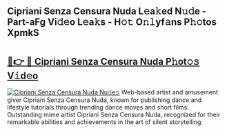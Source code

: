 ## Cipriani Senza Censura Nuda L𝚎a𝚔ed N𝚞𝚍e - Part-aFg Vi𝚍𝚎o L𝚎a𝚔s - H𝚘𝚝 O𝚗𝚕yf𝚊ns P𝚑𝚘tos XpmkS

# <h2><a href="http://kf2cm4g.oniu.top/?m=Cipriani+Senza+Censura+Nuda">🔗👉 🔴 Cipriani Senza Censura Nuda P𝚑ot𝚘𝚜 V𝚒d𝚎o</a></h2>

[![Cipriani Senza Censura Nuda Nu𝚍e𝚜](https://i.imgur.com/0qMVB7G.gif)](http://kf2cm4g.oniu.top/?m=Cipriani+Senza+Censura+Nuda)
Web-based artist and amusement giver Cipriani Senza Censura Nuda, known for publishing dance and lifestyle tutorials through trending dance moves and short films. Outstanding mime artist Cipriani Senza Censura Nuda, recognized for their remarkable abilities and achievements in the art of silent storytelling.  
